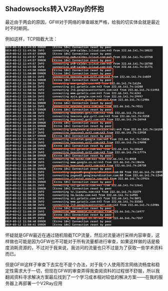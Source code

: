 ## Shadowsocks转入V2Ray的怀抱

最近由于两会的原因，GFW对于网络的审查越发严格，给我的切实体会就是最近时不时断网。

例如这样，TCP阻截大法：

![image-20190312120502983](assets/image-20190312120502983.png)

怀疑就是GFW最近在通过随机阻截TCP流量，然后对流量进行采样内容审查，这样做也可能是因为GFW也不可能对于所有流量都进行审查，如果这样做的话是极度消耗资源的，不过对于我来说，我访问的流量也只不过是为了获取一些学术资料而已。



但是GFW这样子审查下去实在不是个办法，对于我个人使用而言网络流畅度和稳定性需求大于一切，但现在GFW的审查弄得我查阅资料的过程很不舒服，所以我翻阅资料寻求解决方案最后找到了一个学习成本相对较低的解决方案——在我的服务器上再部署一个V2Ray应用




